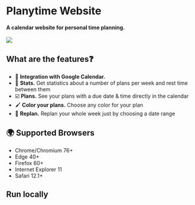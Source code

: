 # Planytime Website

**A calendar website for personal time planning.**  </br></br>
![](https://github.com/unriale/Planytime/blob/master/Gifs/main_page.gif)



##  What are the features❓

* 📆 **Integration with Google Calendar.** 
* 🔮 **Stats.** Get statistics about a number of plans per week and rest time between them
* ☑️ **Plans.** See your plans with a due date & time directly in the calendar
* 🖌️ **Color your plans.** Choose any color for your plan
* 🔄 **Replan.** Replan your whole week just by choosing a date range

## :earth_africa: Supported Browsers

* Chrome/Chromium 76+
* Edge 40+
* Firefox 60+
* Internet Explorer 11
* Safari 12.1+

## Run locally

